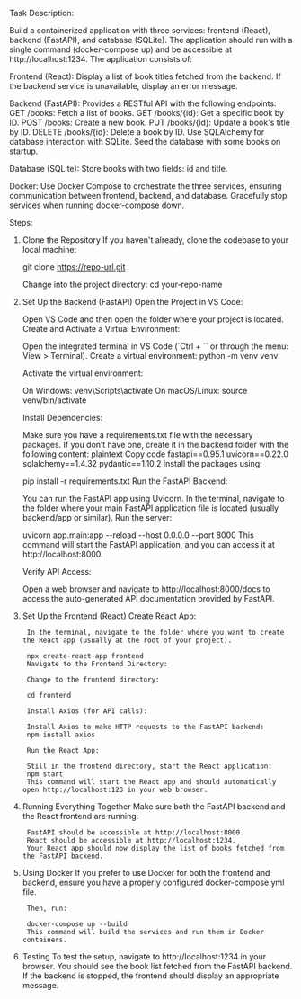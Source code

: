 Task Description:

Build a containerized application with three services: frontend (React), backend (FastAPI), and database (SQLite). The application should run with a single command (docker-compose up) and be accessible at http://localhost:1234. The application consists of:

Frontend (React):
Display a list of book titles fetched from the backend.
If the backend service is unavailable, display an error message.

Backend (FastAPI):
Provides a RESTful API with the following endpoints:
GET /books: Fetch a list of books.
GET /books/{id}: Get a specific book by ID.
POST /books: Create a new book.
PUT /books/{id}: Update a book's title by ID.
DELETE /books/{id}: Delete a book by ID.
Use SQLAlchemy for database interaction with SQLite.
Seed the database with some books on startup.

Database (SQLite):
Store books with two fields: id and title.

Docker:
Use Docker Compose to orchestrate the three services, ensuring communication between frontend, backend, and database.
Gracefully stop services when running docker-compose down.

Steps:
1. Clone the Repository
    If you haven't already, clone the codebase to your local machine:

   	git clone https://repo-url.git

   	Change into the project directory:
    cd your-repo-name

3. Set Up the Backend (FastAPI)
    Open the Project in VS Code:
    
    Open VS Code and then open the folder where your project is located.
    Create and Activate a Virtual Environment:
    
    Open the integrated terminal in VS Code (`Ctrl + `` or through the menu: View > Terminal).
    Create a virtual environment:
    python -m venv venv
    
    Activate the virtual environment:
    
    On Windows:
    venv\Scripts\activate
    On macOS/Linux:
    source venv/bin/activate
    
    Install Dependencies:
    
    Make sure you have a requirements.txt file with the necessary packages. If you don’t have one, create it in the backend folder with the following content:
    plaintext
    Copy code
    fastapi==0.95.1
    uvicorn==0.22.0
    sqlalchemy==1.4.32
    pydantic==1.10.2
    Install the packages using:
    
    pip install -r requirements.txt
    Run the FastAPI Backend:
    
    You can run the FastAPI app using Uvicorn. In the terminal, navigate to the folder where your main FastAPI application file is located (usually backend/app or similar).
    Run the server:
    
    uvicorn app.main:app --reload --host 0.0.0.0 --port 8000
    This command will start the FastAPI application, and you can access it at http://localhost:8000.
    
    Verify API Access:
    
    Open a web browser and navigate to http://localhost:8000/docs to access the auto-generated API documentation provided by FastAPI.

4. Set Up the Frontend (React)
		Create React App:
		
		In the terminal, navigate to the folder where you want to create the React app (usually at the root of your project).
		
		npx create-react-app frontend
		Navigate to the Frontend Directory:
		
		Change to the frontend directory:
		
		cd frontend
		
		Install Axios (for API calls):
		
		Install Axios to make HTTP requests to the FastAPI backend:
		npm install axios
		
		Run the React App:
		
		Still in the frontend directory, start the React application:
		npm start
		This command will start the React app and should automatically open http://localhost:123 in your web browser.

4. Running Everything Together
		Make sure both the FastAPI backend and the React frontend are running:
		
		FastAPI should be accessible at http://localhost:8000.
		React should be accessible at http://localhost:1234.
		Your React app should now display the list of books fetched from the FastAPI backend.

5. Using Docker 
		If you prefer to use Docker for both the frontend and backend, ensure you have a properly configured docker-compose.yml file. 
		
		Then, run:
		
		docker-compose up --build
		This command will build the services and run them in Docker containers.

6. Testing
		To test the setup, navigate to http://localhost:1234 in your browser. You should see the book list fetched from the FastAPI backend.
		If the backend is stopped, the frontend should display an appropriate message.
